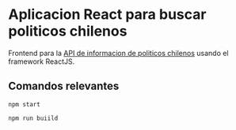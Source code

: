 # Aplicacion React para buscar politicos chilenos

Frontend para la [API de informacion de politicos chilenos](https://github.com/NicolasRomeroF/politician-search-cl) usando el framework ReactJS.

## Comandos relevantes

`npm start`

`npm run buiild`

